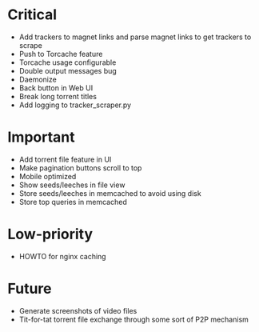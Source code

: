 # Critical
* Add trackers to magnet links and parse magnet links to get trackers to scrape
* Push to Torcache feature
* Torcache usage configurable
* Double output messages bug
* Daemonize
* Back button in Web UI
* Break long torrent titles
* Add logging to tracker_scraper.py

# Important
* Add torrent file feature in UI
* Make pagination buttons scroll to top
* Mobile optimized
* Show seeds/leeches in file view
* Store seeds/leeches in memcached to avoid using disk
* Store top queries in memcached

# Low-priority
* HOWTO for nginx caching

# Future
* Generate screenshots of video files
* Tit-for-tat torrent file exchange through some sort of P2P mechanism
